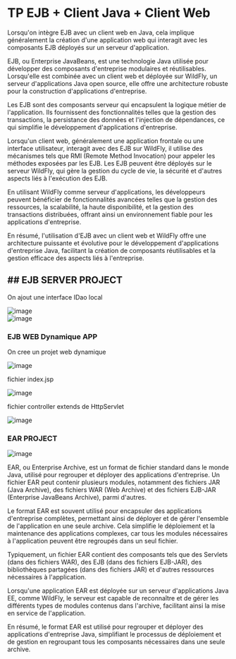 # TP EJB + Client Java + Client Web
Lorsqu'on intègre EJB avec un client web en Java, cela implique généralement la création d'une application web qui interagit avec les composants EJB déployés sur un serveur d'application.

EJB, ou Enterprise JavaBeans, est une technologie Java utilisée pour développer des composants d'entreprise modulaires et réutilisables. Lorsqu'elle est combinée avec un client web et déployée sur WildFly, un serveur d'applications Java open source, elle offre une architecture robuste pour la construction d'applications d'entreprise.

Les EJB sont des composants serveur qui encapsulent la logique métier de l'application. Ils fournissent des fonctionnalités telles que la gestion des transactions, la persistance des données et l'injection de dépendances, ce qui simplifie le développement d'applications d'entreprise.

Lorsqu'un client web, généralement une application frontale ou une interface utilisateur, interagit avec des EJB sur WildFly, il utilise des mécanismes tels que RMI (Remote Method Invocation) pour appeler les méthodes exposées par les EJB. Les EJB peuvent être déployés sur le serveur WildFly, qui gère la gestion du cycle de vie, la sécurité et d'autres aspects liés à l'exécution des EJB.

En utilisant WildFly comme serveur d'applications, les développeurs peuvent bénéficier de fonctionnalités avancées telles que la gestion des ressources, la scalabilité, la haute disponibilité, et la gestion des transactions distribuées, offrant ainsi un environnement fiable pour les applications d'entreprise.

En résumé, l'utilisation d'EJB avec un client web et WildFly offre une architecture puissante et évolutive pour le développement d'applications d'entreprise Java, facilitant la création de composants réutilisables et la gestion efficace des aspects liés à l'entreprise.

## ## EJB SERVER PROJECT 
On ajout une interface IDao local

![image](https://github.com/AkaMoughit/TPEJB_CliWEB/assets/73391568/cc6a49d2-9d2d-4d5d-bbda-d334e69d77e3)
<br>
![image](https://github.com/AkaMoughit/TPEJB_CliWEB/assets/73391568/daf1233b-5f67-4833-9005-ea11bc35d8ed)

### EJB WEB Dynamique APP
On cree un projet web dynamique

![image](https://github.com/AkaMoughit/TPEJB_CliWEB/assets/73391568/f7b7379a-e568-4e58-8f33-60f69af9d1df)

fichier index.jsp

![image](https://github.com/AkaMoughit/TPEJB_CliWEB/assets/73391568/112e6b5c-53e8-4eb5-9d84-0fea6d83705c)

fichier controller extends de HttpServlet

![image](https://github.com/AkaMoughit/TPEJB_CliWEB/assets/73391568/68886d20-9812-4974-9e0e-6252a2a2e551)

### EAR PROJECT

![image](https://github.com/AkaMoughit/TPEJB_CliWEB/assets/73391568/6230e2d1-2b61-4b5a-846f-a00803d7ef30)

EAR, ou Enterprise Archive, est un format de fichier standard dans le monde Java, utilisé pour regrouper et déployer des applications d'entreprise. Un fichier EAR peut contenir plusieurs modules, notamment des fichiers JAR (Java Archive), des fichiers WAR (Web Archive) et des fichiers EJB-JAR (Enterprise JavaBeans Archive), parmi d'autres.

Le format EAR est souvent utilisé pour encapsuler des applications d'entreprise complètes, permettant ainsi de déployer et de gérer l'ensemble de l'application en une seule archive. Cela simplifie le déploiement et la maintenance des applications complexes, car tous les modules nécessaires à l'application peuvent être regroupés dans un seul fichier.

Typiquement, un fichier EAR contient des composants tels que des Servlets (dans des fichiers WAR), des EJB (dans des fichiers EJB-JAR), des bibliothèques partagées (dans des fichiers JAR) et d'autres ressources nécessaires à l'application.

Lorsqu'une application EAR est déployée sur un serveur d'applications Java EE, comme WildFly, le serveur est capable de reconnaître et de gérer les différents types de modules contenus dans l'archive, facilitant ainsi la mise en service de l'application.

En résumé, le format EAR est utilisé pour regrouper et déployer des applications d'entreprise Java, simplifiant le processus de déploiement et de gestion en regroupant tous les composants nécessaires dans une seule archive.


